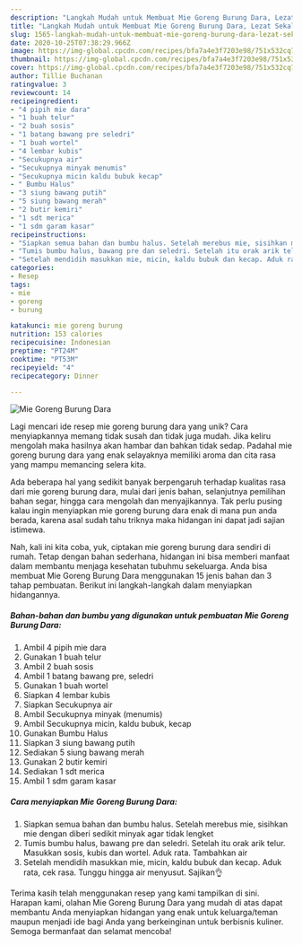 ```yaml
---
description: "Langkah Mudah untuk Membuat Mie Goreng Burung Dara, Lezat Sekali"
title: "Langkah Mudah untuk Membuat Mie Goreng Burung Dara, Lezat Sekali"
slug: 1565-langkah-mudah-untuk-membuat-mie-goreng-burung-dara-lezat-sekali
date: 2020-10-25T07:38:29.966Z
image: https://img-global.cpcdn.com/recipes/bfa7a4e3f7203e98/751x532cq70/mie-goreng-burung-dara-foto-resep-utama.jpg
thumbnail: https://img-global.cpcdn.com/recipes/bfa7a4e3f7203e98/751x532cq70/mie-goreng-burung-dara-foto-resep-utama.jpg
cover: https://img-global.cpcdn.com/recipes/bfa7a4e3f7203e98/751x532cq70/mie-goreng-burung-dara-foto-resep-utama.jpg
author: Tillie Buchanan
ratingvalue: 3
reviewcount: 14
recipeingredient:
- "4 pipih mie dara"
- "1 buah telur"
- "2 buah sosis"
- "1 batang bawang pre seledri"
- "1 buah wortel"
- "4 lembar kubis"
- "Secukupnya air"
- "Secukupnya minyak menumis"
- "Secukupnya micin kaldu bubuk kecap"
- " Bumbu Halus"
- "3 siung bawang putih"
- "5 siung bawang merah"
- "2 butir kemiri"
- "1 sdt merica"
- "1 sdm garam kasar"
recipeinstructions:
- "Siapkan semua bahan dan bumbu halus. Setelah merebus mie, sisihkan mie dengan diberi sedikit minyak agar tidak lengket"
- "Tumis bumbu halus, bawang pre dan seledri. Setelah itu orak arik telur. Masukkan sosis, kubis dan wortel. Aduk rata. Tambahkan air"
- "Setelah mendidih masukkan mie, micin, kaldu bubuk dan kecap. Aduk rata, cek rasa. Tunggu hingga air menyusut. Sajikan👌"
categories:
- Resep
tags:
- mie
- goreng
- burung

katakunci: mie goreng burung 
nutrition: 153 calories
recipecuisine: Indonesian
preptime: "PT24M"
cooktime: "PT53M"
recipeyield: "4"
recipecategory: Dinner

---
```



![Mie Goreng Burung Dara](https://img-global.cpcdn.com/recipes/bfa7a4e3f7203e98/751x532cq70/mie-goreng-burung-dara-foto-resep-utama.jpg)

Lagi mencari ide resep mie goreng burung dara yang unik? Cara menyiapkannya memang tidak susah dan tidak juga mudah. Jika keliru mengolah maka hasilnya akan hambar dan bahkan tidak sedap. Padahal mie goreng burung dara yang enak selayaknya memiliki aroma dan cita rasa yang mampu memancing selera kita.

Ada beberapa hal yang sedikit banyak berpengaruh terhadap kualitas rasa dari mie goreng burung dara, mulai dari jenis bahan, selanjutnya pemilihan bahan segar, hingga cara mengolah dan menyajikannya. Tak perlu pusing kalau ingin menyiapkan mie goreng burung dara enak di mana pun anda berada, karena asal sudah tahu triknya maka hidangan ini dapat jadi sajian istimewa.




Nah, kali ini kita coba, yuk, ciptakan mie goreng burung dara sendiri di rumah. Tetap dengan bahan sederhana, hidangan ini bisa memberi manfaat dalam membantu menjaga kesehatan tubuhmu sekeluarga. Anda bisa membuat Mie Goreng Burung Dara menggunakan 15 jenis bahan dan 3 tahap pembuatan. Berikut ini langkah-langkah dalam menyiapkan hidangannya.

<!--inarticleads1-->

##### Bahan-bahan dan bumbu yang digunakan untuk pembuatan Mie Goreng Burung Dara:

1. Ambil 4 pipih mie dara
1. Gunakan 1 buah telur
1. Ambil 2 buah sosis
1. Ambil 1 batang bawang pre, seledri
1. Gunakan 1 buah wortel
1. Siapkan 4 lembar kubis
1. Siapkan Secukupnya air
1. Ambil Secukupnya minyak (menumis)
1. Ambil Secukupnya micin, kaldu bubuk, kecap
1. Gunakan  Bumbu Halus
1. Siapkan 3 siung bawang putih
1. Sediakan 5 siung bawang merah
1. Gunakan 2 butir kemiri
1. Sediakan 1 sdt merica
1. Ambil 1 sdm garam kasar




<!--inarticleads2-->

##### Cara menyiapkan Mie Goreng Burung Dara:

1. Siapkan semua bahan dan bumbu halus. Setelah merebus mie, sisihkan mie dengan diberi sedikit minyak agar tidak lengket
1. Tumis bumbu halus, bawang pre dan seledri. Setelah itu orak arik telur. Masukkan sosis, kubis dan wortel. Aduk rata. Tambahkan air
1. Setelah mendidih masukkan mie, micin, kaldu bubuk dan kecap. Aduk rata, cek rasa. Tunggu hingga air menyusut. Sajikan👌




Terima kasih telah menggunakan resep yang kami tampilkan di sini. Harapan kami, olahan Mie Goreng Burung Dara yang mudah di atas dapat membantu Anda menyiapkan hidangan yang enak untuk keluarga/teman maupun menjadi ide bagi Anda yang berkeinginan untuk berbisnis kuliner. Semoga bermanfaat dan selamat mencoba!
